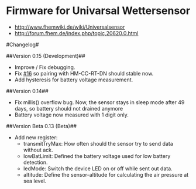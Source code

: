 Firmware for Univarsal Wettersensor
===================================

* http://www.fhemwiki.de/wiki/Universalsensor
* http://forum.fhem.de/index.php/topic,20620.0.html

#Changelog#

##Version 0.15 (Development)##
 * Improve / Fix debugging.
 * Fix [#16](/../../issues/16) so pairing with HM-CC-RT-DN should stable now.
 * Add hysteresis for battery voltage measurement.

##Version 0.14##
 * Fix millis() overflow bug. Now, the sensor stays in sleep mode after 49 days, so battery should not drained anymore
 * Battery voltage now measured with 1 digit only.

##Version Beta 0.13 (Beta)##
 * Add new register:
   - transmitTryMax: How often should the sensor try to send data without ack.
   - lowBatLimit: Defined the battery voltage used for low battery detection.
   - ledMode: Switch the device LED on or off while sent out data.
   - altitude: Define the sensor-altitude for calculating the air pressure at sea level.
